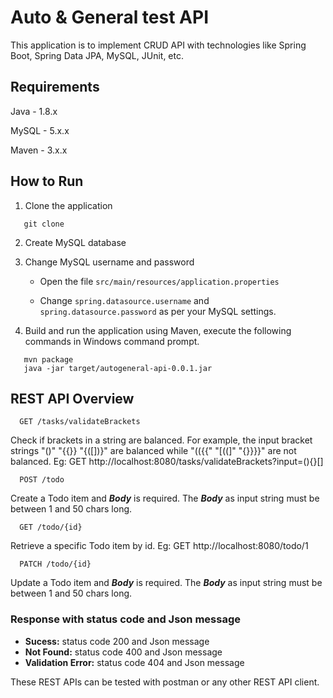 # Auto & General test API

This application is to implement CRUD API with technologies like Spring Boot, Spring Data JPA, MySQL, JUnit, etc.

## Requirements
Java - 1.8.x

MySQL - 5.x.x

Maven - 3.x.x

## How to Run 

1. Clone the application
```
   git clone
```
2. Create MySQL database

3. Change MySQL username and password 

   - Open the file ```src/main/resources/application.properties```

   - Change ```spring.datasource.username``` and ```spring.datasource.password``` as per your MySQL settings.

4. Build and run the application using Maven, execute the following commands in Windows command prompt.
```
   mvn package
   java -jar target/autogeneral-api-0.0.1.jar
```

## REST API Overview
```
  GET /tasks/validateBrackets
```
  Check if brackets in a string are balanced. For example, the input bracket strings "()" "{{}} "{([])}" are balanced while "(({{" "[((]" "{}}}}" are not balanced. Eg: GET http://localhost:8080/tasks/validateBrackets?input=(){}[] 
```
  POST /todo
```
  Create a Todo item and ***Body*** is required. The ***Body*** as input string must be between 1 and 50 chars long. 
```
  GET /todo/{id} 
```
  Retrieve a specific Todo item by id. Eg: GET http://localhost:8080/todo/1
```
  PATCH /todo/{id} 
```
  Update a Todo item and ***Body*** is required. The ***Body*** as input string must be between 1 and 50 chars long.
  
### Response with status code and Json message

  - **Sucess:** status code 200 and Json message
  - **Not Found:** status code 400 and Json message
  - **Validation Error:** status code 404 and Json message 

  These REST APIs can be tested with postman or any other REST API client.
